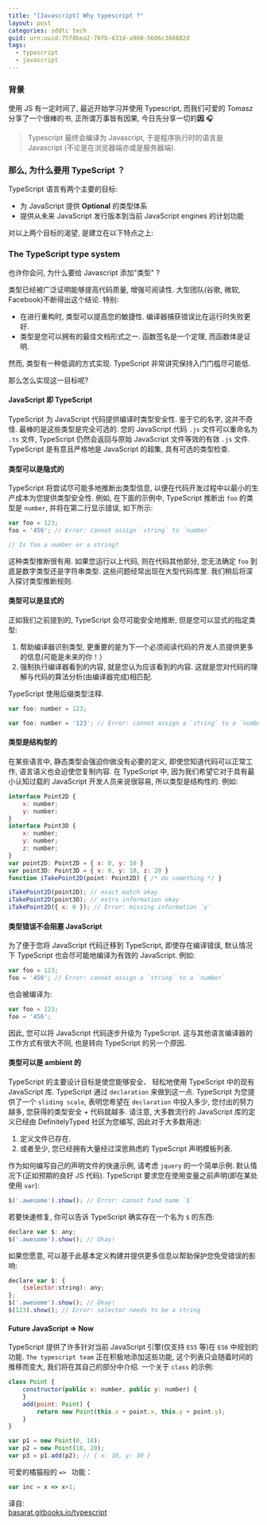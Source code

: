 ```yaml
---
title: "[Javascript] Why typescript ?"
layout: post
categories: sddtc tech
guid: urn:uuid:75f8bea2-76fb-431d-a960-5606c368882d
tags:
  - typescript
  - javascript
---
```


### 背景
使用 JS 有一定时间了, 最近开始学习并使用 Typescript, 而我们可爱的 Tomasz 分享了一个很棒的书, 正所谓万事皆有因果, 今日先分享一切的**因** 🎧 

> Typescript 最终会编译为 Javascript, 于是程序执行时的语言是 Javascript (不论是在浏览器端亦或是服务器端).

### 那么, 为什么要用 TypeScript ？
TypeScript 语言有两个主要的目标:  

* 为 JavaScript 提供 **Optional** 的类型体系
* 提供从未来 JavaScript 发行版本到当前 JavaScript engines 的计划功能  

对以上两个目标的渴望, 是建立在以下特点之上:  

### The TypeScript type system
也许你会问, 为什么要给 Javascript 添加"类型" ?  

类型已经被广泛证明能够提高代码质量, 增强可阅读性. 大型团队(谷歌, 微软, Facebook)不断得出这个结论. 特别:  

* 在进行重构时, 类型可以提高您的敏捷性. 编译器捕获错误比在运行时失败更好.
* 类型是您可以拥有的最佳文档形式之一. 函数签名是一个定理, 而函数体是证明.

然而, 类型有一种低调的方式实现. TypeScript 非常讲究保持入门门槛尽可能低.  

那么怎么实现这一目标呢? 

#### JavaScript 即 TypeScript
TypeScript 为 JavaScript 代码提供编译时类型安全性. 鉴于它的名字, 这并不奇怪. 最棒的是这些类型是完全可选的. 您的 JavaScript 代码 `.js` 文件可以重命名为 `.ts` 文件, TypeScript 仍然会返回与原始 JavaScript 文件等效的有效 `.js` 文件. TypeScript 是有意且严格地是 JavaScript 的超集, 具有可选的类型检查.

#### 类型可以是隐式的
TypeScript 将尝试尽可能多地推断出类型信息, 以便在代码开发过程中以最小的生产成本为您提供类型安全性. 例如, 在下面的示例中, TypeScript 推断出 `foo` 的类型是 `number`, 并将在第二行显示错误, 如下所示:  

~~~javascript
var foo = 123;
foo = '456'; // Error: cannot assign `string` to `number`

// Is foo a number or a string?
~~~

这种类型推断很有用. 如果您运行以上代码, 则在代码其他部分, 您无法确定 `foo` 到底是数字类型还是字符串类型. 这些问题经常出现在大型代码库里. 我们稍后将深入探讨类型推断规则.  

#### 类型可以是显式的
正如我们之前提到的, TypeScript 会尽可能安全地推断, 但是您可以显式的指定类型:
 
1. 帮助编译器识别类型, 更重要的是为下一个必须阅读代码的开发人员提供更多的信息(可能是未来的你！）
2. 强制执行编译器看到的内容, 就是您认为应该看到的内容.  这就是您对代码的理解与代码的算法分析(由编译器完成)相匹配.  

TypeScript 使用后缀类型注释.  

~~~javascript
var foo: number = 123;

var foo: number = '123'; // Error: cannot assign a `string` to a `number`
~~~

#### 类型是结构型的
在某些语言中, 静态类型会强迫你做没有必要的定义, 即使您知道代码可以正常工作, 语言语义也会迫使您复制内容. 在 TypeScript 中, 因为我们希望它对于具有最小认知过载的 JavaScript 开发人员来说很容易, 所以类型是结构性的. 例如: 

~~~javascript
interface Point2D {
    x: number;
    y: number;
}
interface Point3D {
    x: number;
    y: number;
    z: number;
}
var point2D: Point2D = { x: 0, y: 10 }
var point3D: Point3D = { x: 0, y: 10, z: 20 }
function iTakePoint2D(point: Point2D) { /* do something */ }

iTakePoint2D(point2D); // exact match okay
iTakePoint2D(point3D); // extra information okay
iTakePoint2D({ x: 0 }); // Error: missing information `y`
~~~

#### 类型错误不会阻塞 JavaScript
为了便于您将 JavaScript 代码迁移到 TypeScript, 即使存在编译错误, 默认情况下 TypeScript 也会尽可能地编译为有效的 JavaScript. 例如:  

~~~javascript
var foo = 123;
foo = '456'; // Error: cannot assign a `string` to a `number`
~~~

也会被编译为:  

~~~javascript
var foo = 123;
foo = '456';
~~~

因此, 您可以将 JavaScript 代码逐步升级为 TypeScript. 这与其他语言编译器的工作方式有很大不同, 也是转向 TypeScript 的另一个原因.  

#### 类型可以是 ambient 的
TypeScript 的主要设计目标是使您能够安全、 轻松地使用 TypeScript 中的现有 JavaScript 库. TypeScript 通过 `declaration` 来做到这一点. TypeScript 为您提供了一个 `sliding scale`, 表明您希望在 `declaration` 中投入多少, 您付出的努力越多, 您获得的类型安全 + 代码就越多. 请注意, 大多数流行的 JavaScript 库的定义已经由 DefinitelyTyped 社区为您编写, 因此对于大多数用途:  

1. 定义文件已存在.
2. 或者至少, 您已经拥有大量经过深思熟虑的 TypeScript 声明模板列表.

作为如何编写自己的声明文件的快速示例, 请考虑 `jquery` 的一个简单示例. 默认情况下(正如预期的良好 JS 代码). TypeScript 要求您在使用变量之前声明(即在某处使用 `var`):

~~~javascript
$('.awesome').show(); // Error: cannot find name `$`
~~~

若要快速修复, 你可以告诉 TypeScript 确实存在一个名为 `$` 的东西: 

~~~javascript
declare var $: any;
$('.awesome').show(); // Okay!
~~~

如果您愿意, 可以基于此基本定义构建并提供更多信息以帮助保护您免受错误的影响:  

~~~javascript
declare var $: {
    (selector:string): any;
};
$('.awesome').show(); // Okay!
$(123).show(); // Error: selector needs to be a string
~~~

#### Future JavaScript => Now
TypeScript 提供了许多针对当前 JavaScript 引擎(仅支持 `ES5` 等)在 `ES6` 中规划的功能. `The typescript team` 正在积极地添加这些功能, 这个列表只会随着时间的推移而变大, 我们将在其自己的部分中介绍. 一个关于 `class` 的示例:   

~~~javascript
class Point {
    constructor(public x: number, public y: number) {
    }
    add(point: Point) {
        return new Point(this.x + point.x, this.y + point.y);
    }
}

var p1 = new Point(0, 10);
var p2 = new Point(10, 20);
var p3 = p1.add(p2); // { x: 10, y: 30 }
~~~

可爱的橘猫般的 `=> ` 功能：

~~~javascript
var inc = x => x+1;
~~~

译自:   
[basarat.gitbooks.io/typescript](https://basarat.gitbooks.io/typescript/content/docs/why-typescript.html)

